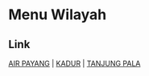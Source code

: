 # Menu Wilayah

## Link

[AIR PAYANG](https://github.com/gigit-pemilu/pemilu-2024-21-kepulauan-riau/tree/main/pileg-dpr/hitung-suara/sub/21-kepulauan-riau/sub/03-natuna/sub/10-pulau-laut/sub/2002-air-payang)
 | 
[KADUR](https://github.com/gigit-pemilu/pemilu-2024-21-kepulauan-riau/tree/main/pileg-dpr/hitung-suara/sub/21-kepulauan-riau/sub/03-natuna/sub/10-pulau-laut/sub/2003-kadur)
 | 
[TANJUNG PALA](https://github.com/gigit-pemilu/pemilu-2024-21-kepulauan-riau/tree/main/pileg-dpr/hitung-suara/sub/21-kepulauan-riau/sub/03-natuna/sub/10-pulau-laut/sub/2001-tanjung-pala)


